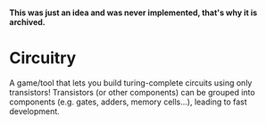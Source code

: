 #### This was just an idea and was never implemented, that's why it is archived.

# Circuitry 
A game/tool that lets you build turing-complete circuits using only transistors! Transistors (or other components) can be grouped into components (e.g. gates, adders, memory cells...), leading to fast development.
